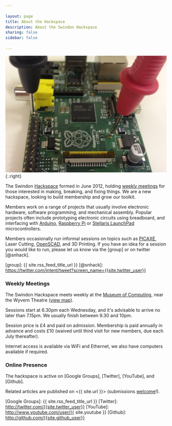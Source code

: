 ```yaml
---

layout: page
title: About the Hackspace
description: About the Swindon Hackspace
sharing: false
sidebar: false

---
```



![TestPi](testpi.jpg){:.right}

The Swindon [Hackspace] formed in June 2012, holding [weekly meetings](#weekly-meetings)
for those interested in making, breaking, and fixing things. We are a new hackspace,
looking to build membership and grow our toolkit.

[Hackspace]: http://en.wikipedia.org/wiki/Hackerspace

Members work on a range of projects that usually involve electronic hardware, software
programming, and mechanical assembly. Popular projects often include prototyping
electronic circuits using breadboard, and interfacing with [Arduino], [Raspberry Pi] or
[Stellaris LaunchPad] microcontrollers.

Members occasionally run informal sessions on topics such as [PICAXE], Laser Cutting,
[OpenSCAD], and 3D Printing. If you have an idea for a session you would like to run,
please let us know via the [group] or on twitter [@snhack].

[PICAXE]: http://www.picaxe.com
[OpenSCAD]: http://www.openscad.org

[Arduino]: http://www.arduino.cc
[Raspberry Pi]: http://www.raspberrypi.org
[Stellaris LaunchPad]: http://www.ti.com/ww/en/launchpad/stellaris_head.html

[group]: {{ site.rss_feed_title_url }}
[@snhack]: https://twitter.com/intent/tweet?screen_name={{site.twitter_user}}

### Weekly Meetings

The Swindon Hackspace meets weekly at the [Museum of Computing], near the Wyvern Theatre
([view map]).

Sessions start at 6.30pm each Wednesday, and it's advisable to arrive no later than
7.15pm. We usually finish between 9.30 and 10pm.

Session price is &pound;4 and paid on admission. Membership is paid annually in advance
and costs &pound;10 (waived until third visit for new members, due each July thereafter).

Internet access is available via WiFi and Ethernet, we also have computers available if
required.


### Online Presence

The hackspace is active on [Google Groups], [Twitter], [YouTube], and [Github].

Related articles are published on <{{ site.url }}> (submissions [welcome]!).

[Museum of Computing]: http://museumofcomputing.org.uk
[view map]: http://maps.google.co.uk/?q=The+Museum+Of+Computing&cid=1649343045243643722

[Google Groups]: {{ site.rss_feed_title_url }}
[Twitter]: http://twitter.com/{{site.twitter_user}}
[YouTube]: http://www.youtube.com/user/{{ site.youtube }}
[Github]: http://github.com/{{site.github_user}}

[welcome]: https://github.com/snhack/snhack.github.com/blob/source/source/README.md